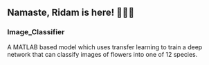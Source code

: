 ## Namaste, Ridam is here! 🙏🇮🇳
### Image_Classifier
A MATLAB based model which uses transfer learning to train a deep network that can classify images of flowers into one of 12 species.
